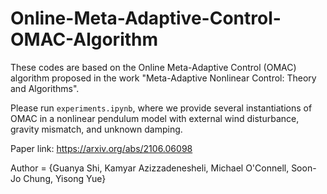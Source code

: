 # Online-Meta-Adaptive-Control-OMAC-Algorithm

These codes are based on the Online Meta-Adaptive Control (OMAC) algorithm proposed in the work "Meta-Adaptive Nonlinear Control: Theory and Algorithms".

Please run `experiments.ipynb`, where we provide several instantiations of OMAC in a nonlinear pendulum model with external wind disturbance, gravity mismatch, and unknown damping.

Paper link: https://arxiv.org/abs/2106.06098

Author = {Guanya Shi, Kamyar Azizzadenesheli, Michael O'Connell, Soon-Jo Chung, Yisong Yue}
